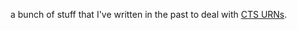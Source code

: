 a bunch of stuff that I've written in the past to deal with [CTS URNs](http://www.homermultitext.org/hmt-doc/cite/cts-urn-overview.html).
